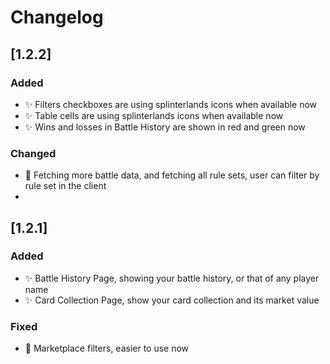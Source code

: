 # Changelog

<!-- https://keepachangelog.com/en/1.0.0/ -->

## [1.2.2]

### Added

- ✨ Filters checkboxes are using splinterlands icons when available now
- ✨ Table cells are using splinterlands icons when available now
- ✨ Wins and losses in Battle History are shown in red and green now

### Changed

- 🔨 Fetching more battle data, and fetching all rule sets, user can filter by rule set in the client
- 
  
## [1.2.1]

### Added

- ✨ Battle History Page, showing your battle history, or that of any player name
- ✨ Card Collection Page, show your card collection and its market value

### Fixed

- 🐛 Marketplace filters, easier to use now
